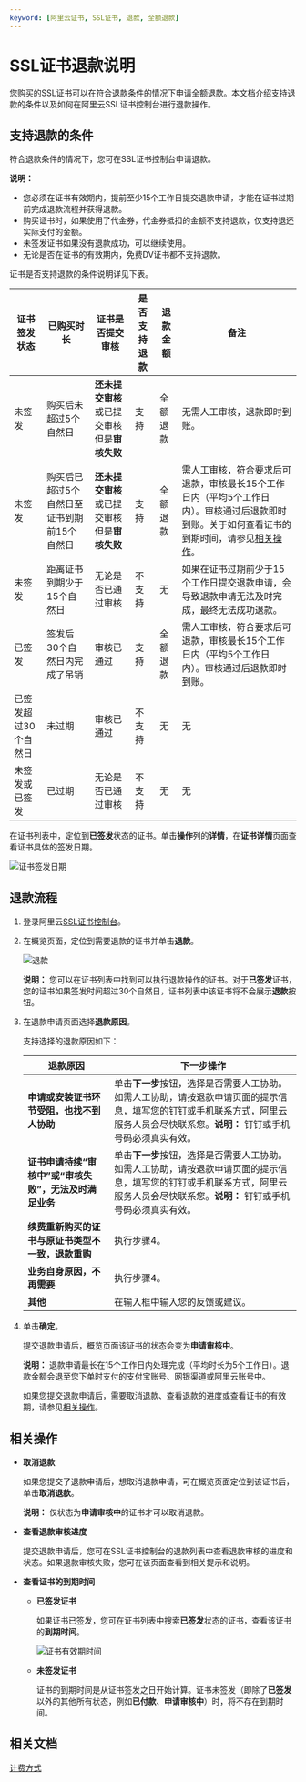 ```yaml
---
keyword: [阿里云证书, SSL证书, 退款, 全额退款]
---
```


# SSL证书退款说明

您购买的SSL证书可以在符合退款条件的情况下申请全额退款。本文档介绍支持退款的条件以及如何在阿里云SSL证书控制台进行退款操作。

## 支持退款的条件

符合退款条件的情况下，您可在SSL证书控制台申请退款。

**说明：**

-   您必须在证书有效期内，提前至少15个工作日提交退款申请，才能在证书过期前完成退款流程并获得退款。
-   购买证书时，如果使用了代金券，代金券抵扣的金额不支持退款，仅支持退还实际支付的金额。
-   未签发证书如果没有退款成功，可以继续使用。
-   无论是否在证书的有效期内，免费DV证书都不支持退款。

证书是否支持退款的条件说明详见下表。

|证书签发状态|已购买时长|证书是否提交审核|是否支持退款|退款金额|备注|
|------|-----|--------|------|----|--|
|未签发|购买后未超过5个自然日|**还未提交审核**或已提交审核但是**审核失败**|支持|全额退款|无需人工审核，退款即时到账。|
|未签发|购买后已超过5个自然日至证书到期前15个自然日|**还未提交审核**或已提交审核但是**审核失败**|支持|全额退款|需人工审核，符合要求后可退款，审核最长15个工作日内（平均5个工作日内）。审核通过后退款即时到账。关于如何查看证书的到期时间，请参见[相关操作](#section_tgl_wo3_23d)。|
|未签发|距离证书到期少于15个自然日|无论是否已通过审核|不支持|无|如果在证书过期前少于15个工作日提交退款申请，会导致退款申请无法及时完成，最终无法成功退款。|
|已签发|签发后30个自然日内完成了吊销|审核已通过|支持|全额退款|需人工审核，符合要求后可退款，审核最长15个工作日内（平均5个工作日内）。审核通过后退款即时到账。|
|已签发超过30个自然日|未过期|审核已通过|不支持|无|无|
|未签发或已签发|已过期|无论是否已通过审核|不支持|无|无|

在证书列表中，定位到**已签发**状态的证书。单击**操作**列的**详情**，在**证书详情**页面查看证书具体的签发日期。

![证书签发日期](https://static-aliyun-doc.oss-cn-hangzhou.aliyuncs.com/assets/img/zh-CN/8274019951/p136003.png)

## 退款流程

1.  登录阿里云[SSL证书控制台](https://yundunnext.console.aliyun.com/?p=cas)。

2.  在概览页面，定位到需要退款的证书并单击**退款**。

    ![退款](https://static-aliyun-doc.oss-cn-hangzhou.aliyuncs.com/assets/img/zh-CN/8274019951/p149195.png)

    **说明：** 您可以在证书列表中找到可以执行退款操作的证书。对于**已签发**证书，您的证书如果签发时间超过30个自然日，证书列表中该证书将不会展示**退款**按钮。

3.  在退款申请页面选择**退款原因**。

    支持选择的退款原因如下：

    |退款原因|下一步操作|
    |----|-----|
    |**申请或安装证书环节受阻，也找不到人协助**|单击**下一步**按钮，选择是否需要人工协助。如需人工协助，请按退款申请页面的提示信息，填写您的钉钉或手机联系方式，阿里云服务人员会尽快联系您。**说明：** 钉钉或手机号码必须真实有效。 |
    |**证书申请持续“审核中”或“审核失败”，无法及时满足业务**|单击**下一步**按钮，选择是否需要人工协助。如需人工协助，请按退款申请页面的提示信息，填写您的钉钉或手机联系方式，阿里云服务人员会尽快联系您。**说明：** 钉钉或手机号码必须真实有效。 |
    |**续费重新购买的证书与原证书类型不一致，退款重购**|执行步骤4。|
    |**业务自身原因，不再需要**|执行步骤4。|
    |**其他**|在输入框中输入您的反馈或建议。|

4.  单击**确定**。

    提交退款申请后，概览页面该证书的状态会变为**申请审核中**。

    **说明：** 退款申请最长在15个工作日内处理完成（平均时长为5个工作日）。退款金额会退至您下单时支付的支付宝账号、网银渠道或阿里云账号中。

    如果您提交退款申请后，需要取消退款、查看退款的进度或查看证书的有效期，请参见[相关操作](#section_tgl_wo3_23d)。


## 相关操作

-   **取消退款**

    如果您提交了退款申请后，想取消退款申请，可在概览页面定位到该证书后，单击**取消退款**。

    **说明：** 仅状态为**申请审核中**的证书才可以取消退款。

-   **查看退款审核进度**

    提交退款申请后，您可在SSL证书控制台的退款列表中查看退款审核的进度和状态。如果退款审核失败，您可在该页面查看到相关提示和说明。

-   **查看证书的到期时间**
    -   **已签发证书**

        如果证书已签发，您可在证书列表中搜索**已签发**状态的证书，查看该证书的**到期时间**。

        ![证书有效期时间](https://static-aliyun-doc.oss-cn-hangzhou.aliyuncs.com/assets/img/zh-CN/9274019951/p101277.png)

    -   **未签发证书**

        证书的到期时间是从证书签发之日开始计算。证书未签发（即除了**已签发**以外的其他所有状态，例如**已付款**、**申请审核中**）时，将不存在到期时间。


## 相关文档

[计费方式](/intl.zh-CN/产品定价/计费方式.md)

